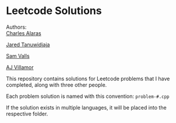 # Leetcode Solutions
 Authors:  
 [Charles Alaras](https://github.com/charlesalaras)  
 
 [Jared Tanuwidjaja](https://github.com/matchasaur)  
 
 [Sam Valls](https://github.com/SValls2023)
 
 [AJ Villamor](https://github.com/avil179)
 
This repository contains solutions for Leetcode problems that I have completed, along with three other people.

Each problem solution is named with this convention: `problem-#.cpp`

If the solution exists in multiple languages, it will be placed into the respective folder.
